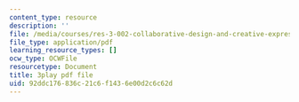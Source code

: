 ```yaml
---
content_type: resource
description: ''
file: /media/courses/res-3-002-collaborative-design-and-creative-expression-with-arduino-microcontrollers-january-iap-2017/92ddc176836c21c6f1436e00d2c6c62d_0RtBiJ_FTag.pdf
file_type: application/pdf
learning_resource_types: []
ocw_type: OCWFile
resourcetype: Document
title: 3play pdf file
uid: 92ddc176-836c-21c6-f143-6e00d2c6c62d
---
```

